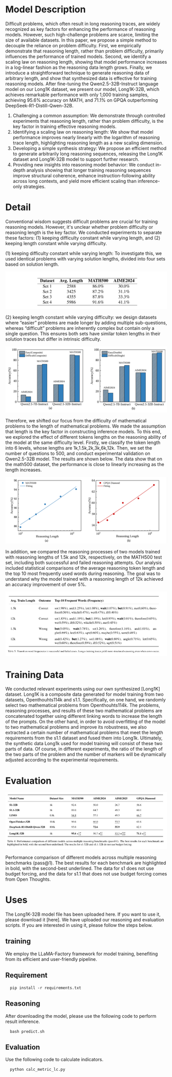 # Model Description


 Difficult problems, which often result in long reasoning traces, are widely recognized as key factors for enhancing the performance of reasoning models. However, such high-challenge problems are scarce, limiting the size of available datasets. In this paper, we propose a simple method to decouple the reliance on problem difficulty. First, we empirically demonstrate that reasoning length, rather than problem difficulty, primarily influences the performance of trained models. Second, we identify a scaling law on reasoning length, showing that model performance increases in a log-linear fashion as the reasoning data length grows. Finally, we introduce a straightforward technique to generate reasoning data of arbitrary length, and show that synthesized data is effective for training reasoning models. After fine-tuning the Qwen2.5-32B-Instruct language model on our Long1K dataset, we present our model, Long1K-32B, which achieves remarkable performance with only 1,000 training samples, achieving 95.6% accuracy on MATH, and 71.1% on GPQA outperforming DeepSeek-R1-Distill-Qwen-32B.
1. Challenging a common assumption: We demonstrate through controlled experiments that reasoning length, rather than problem difficulty, is the key factor in training effective reasoning models.
2. Identifying a scaling law on reasoning length: We show that model performance improves nearly linearly with the logarithm of reasoning trace length, highlighting reasoning length as a new scaling dimension.
3. Developing a simple synthesis strategy: We propose an efficient method to generate arbitrarily long reasoning sequences, releasing the Long1K dataset and Long1K-32B model to support further research.
4. Providing new insights into reasoning model behavior: We conduct in-depth analysis showing that longer training reasoning sequences improve structural coherence, enhance instruction-following ability across long contexts, and yield more efficient scaling than inference-only strategies.


# Detail

Conventional wisdom suggests difficult problems are crucial for training reasoning models. However, it's unclear whether problem difficulty or reasoning length is the key factor. We conducted experiments to separate these factors: (1) keeping difficulty constant while varying length, and (2) keeping length constant while varying difficulty. 

(1) keeping difficulty constant while varying length: To investigate this, we used identical problems with varying solution lengths, divided into four sets based on solution length.

![img_3.png](img_new.png)

   (2) keeping length constant while varying difficulty: we design datasets where “easier” problems are made longer by adding multiple sub-questions, whereas  “difficult” problems are inherently complex but contain only a single question. This ensures both sets have similar token lengths in their solution traces but differ in intrinsic difficulty.

![img_3.png](img_2.png)


  Therefore, we shifted our focus from the difficulty of mathematical problems to the length of mathematical problems. We made the assumption that length is the key factor in constructing inference models. To this end, we explored the effect of different tokens lengths on the reasoning ability of the model at the same difficulty level. Firstly, we classify the token length into 6 levels, whose lengths are 1k,1.5k,2k,3k,6k,12k. Then, we set the number of questions to 500, and conduct experimental validation on Qwen2.5-32B model. The results are shown below. The data show that on the math500 dataset, the performance is close to linearly increasing as the length increases.

![img_3.png](img_1.png)

  In addition, we compared the reasoning processes of two models trained with reasoning lengths of 1.5k and 12k, respectively, on the MATH500 test set, including both successful and failed reasoning attempts. Our analysis included statistical comparisons of the average reasoning token length and the top 10 most frequently used words during reasoning. The goal was to understand why the model trained with a reasoning length of 12k achieved an accuracy improvement of over 5%.

![img_33.png](img_33.png)



# Training Data
  We conducted relevant experiments using our own synthesized [Long1K] dataset. Long1K is a composite data generated for model training from two datasets, Openthouhts114k and s1.1. Specifically, on one hand, we randomly select two mathematical problems from Openthouhts114k. The problems, reasoning processes, and results of these two mathematical problems are concatenated together using different linking words to increase the length of the prompts. On the other hand, in order to avoid overfitting of the model to two mathematical problems and improve its robustness, we also extracted a certain number of mathematical problems that meet the length requirements from the s1.1 dataset and fused them into Long1k. Ultimately, the synthetic data Long1k used for model training will consist of these two parts of data. Of course, in different experiments, the ratio of the length of the two parts of the problem and the number of markers will be dynamically adjusted according to the experimental requirements.


# Evaluation

![img_3.jpg](img_3.jpg)

Performance comparison of different models across multiple reasoning benchmarks (pass@1). The best results for each benchmark are highlighted in bold, with the second-best underlined. The data for s1 does not use budget forcing, and the data for s1.1 that does not use budget forcing comes from Open Thoughts.


# Uses
The Long1K-32B model file has been uploaded here. If you want to use it, please download it [here]. We have uploaded our reasoning and evaluation scripts. If you are interested in using it, please follow the steps below.

 ## training
  We employ the LLaMA-Factory framework for model training, benefiting from its efficient and user-friendly pipeline.
  ## Requirement
```
  pip install -r requirements.txt
```
  ## Reasoning
  After downloading the model, please use the following code to perform result inference.
```
  bash predict.sh
```


  ## Evaluation
  Use the following code to calculate indicators.
```
  python calc_metric_lc.py
```
